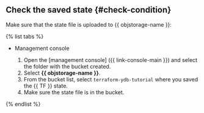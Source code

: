 ## Check the saved state {#check-condition}

Make sure that the state file is uploaded to {{ objstorage-name }}:

{% list tabs %}

- Management console

   1. Open the [management console] ({{ link-console-main }}) and select the folder with the bucket created.
   1. Select **{{ objstorage-name }}**.
   1. From the bucket list, select `terraform-ydb-tutorial` where you saved the {{ TF }} state.
   1. Make sure the state file is in the bucket.

{% endlist %}